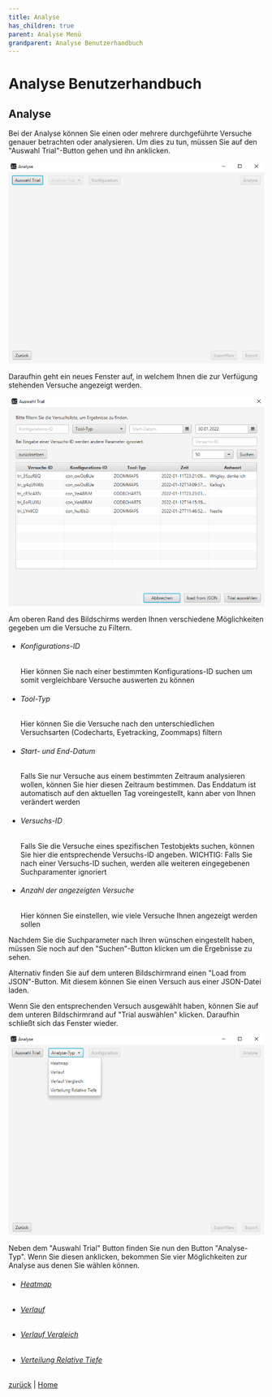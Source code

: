 ```yaml
---
title: Analyse
has_children: true
parent: Analyse Menü
grandparent: Analyse Benutzerhandbuch
---
```

# Analyse Benutzerhandbuch

## Analyse

Bei der Analyse können Sie einen oder mehrere durchgeführte Versuche genauer betrachten oder analysieren.
Um dies zu tun, müssen Sie auf den "Auswahl Trial"-Button gehen und ihn anklicken.

![analyse](resources/analyse.PNG)

Daraufhin geht ein neues Fenster auf, in welchem Ihnen die zur Verfügung stehenden Versuche angezeigt werden.

![auswahl](resources/auswahl.PNG)

Am oberen Rand des Bildschirms werden Ihnen verschiedene Möglichkeiten gegeben um die Versuche zu Filtern.
- ###### Konfigurations-ID
  Hier können Sie nach einer bestimmten Konfigurations-ID suchen um somit vergleichbare Versuche auswerten zu können
- ###### Tool-Typ
  Hier können Sie die Versuche nach den unterschiedlichen Versuchsarten (Codecharts, Eyetracking, Zoommaps) filtern
- ###### Start- und End-Datum
  Falls Sie nur Versuche aus einem bestimmten Zeitraum analysieren wollen, können Sie hier diesen Zeitraum bestimmen. Das Enddatum ist automatisch auf den aktuellen Tag voreingestellt, kann aber von Ihnen verändert werden
- ###### Versuchs-ID
  Falls Sie die Versuche eines spezifischen Testobjekts suchen, können Sie hier die entsprechende Versuchs-ID angeben. WICHTIG: Falls Sie nach einer Versuchs-ID suchen, werden alle weiteren eingegebenen Suchparamenter ignoriert
- ###### Anzahl der angezeigten Versuche
  Hier können Sie einstellen, wie viele Versuche Ihnen angezeigt werden sollen

Nachdem Sie die Suchparameter nach Ihren wünschen eingestellt haben, müssen Sie noch auf den "Suchen"-Button klicken um die Ergebnisse zu sehen.

Alternativ finden Sie auf dem unteren Bildschirmrand einen "Load from JSON"-Button. Mit diesem können Sie einen Versuch aus einer JSON-Datei laden.

Wenn Sie den entsprechenden Versuch ausgewählt haben, können Sie auf dem unteren Bildschirmrand auf "Trial auswählen" klicken. Daraufhin schließt sich das Fenster wieder.

![analyse-typ](resources/analyse-typ.PNG)

Neben dem "Auswahl Trial" Button finden Sie nun den Button "Analyse-Typ". Wenn Sie diesen anklicken, bekommen Sie vier Möglichkeiten zur Analyse aus denen Sie wählen können.
- ###### [Heatmap](tool-typ/heatmap.md)
- ###### [Verlauf](tool-typ/verlauf.md)
- ###### [Verlauf Vergleich](tool-typ/verlaufvergleich.md)
- ###### [Verteilung Relative Tiefe](tool-typ/verteilung.md)

[zurück](../index.md) | [Home](../../index.md)